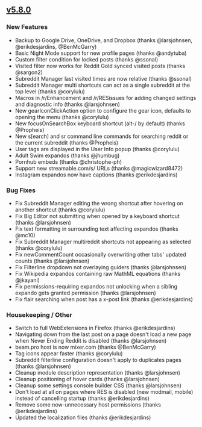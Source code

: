 ## [v5.8.0](https://github.com/honestbleeps/Reddit-Enhancement-Suite/releases/v5.8.0)

### New Features

- Backup to Google Drive, OneDrive, and Dropbox (thanks @larsjohnsen, @erikdesjardins, @BenMcGarry)
- Basic Night Mode support for new profile pages (thanks @andytuba)
- Custom filter condition for locked posts (thanks @ssonal)
- Visited filter now works for Reddit Gold synced visited posts (thanks @sargon2)
- Subreddit Manager last visited times are now relative (thanks @ssonal)
- Subreddit Manager multi shortcuts can act as a single subreddit at the top level (thanks @corylulu)
- Macros in /r/Enhancement and /r/RESissues for adding changed settings and diagnostic info (thanks @larsjohnsen)
- New gearIconClickAction option to configure the gear icon, defaults to opening the menu (thanks @corylulu)
- New focusOnSearchBox keyboard shortcut (alt-/ by default) (thanks @Propheis)
- New s[earch] and sr command line commands for searching reddit or the current subreddit (thanks @Propheis)
- User tags are displayed in the User Info popup (thanks @corylulu)
- Adult Swim expandos (thanks @jhumbug)
- Pornhub embeds (thanks @christophe-ph)
- Support new streamable.com/s/ URLs (thanks @magicwizard8472)
- Instagram expandos now have captions (thanks @erikdesjardins)

### Bug Fixes

- Fix Subreddit Manager editing the wrong shortcut after hovering on another shortcut (thanks @corylulu)
- Fix Big Editor not submitting when opened by a keyboard shortcut (thanks @larsjohnsen)
- Fix text formatting in surrounding text affecting expandos (thanks @mc10)
- Fix Subreddit Manager multireddit shortcuts not appearing as selected (thanks @corylulu)
- Fix newCommentCount occasionally overwriting other tabs' updated counts (thanks @larsjohnsen)
- Fix Filterline dropdown not overlaying guiders (thanks @larsjohnsen)
- Fix Wikipedia expandos containing raw MathML equations (thanks @jkayani)
- Fix permissions-requiring expandos not unlocking when a sibling expando gets granted permission (thanks @larsjohnsen)
- Fix flair searching when post has a x-post link (thanks @erikdesjardins)

### Housekeeping / Other

- Switch to full WebExtensions in Firefox (thanks @erikdesjardins)
- Navigating down from the last post on a page doesn't load a new page when Never Ending Reddit is disabled (thanks @larsjohnsen)
- beam.pro host is now mixer.com (thanks @BenMcGarry)
- Tag icons appear faster (thanks @corylulu)
- Subreddit filterline configuration doesn't apply to duplicates pages (thanks @larsjohnsen)
- Cleanup module description representation (thanks @larsjohnsen)
- Cleanup positioning of hover cards (thanks @larsjohnsen)
- Cleanup some settings console builder CSS (thanks @larsjohnsen)
- Don't load at all on pages where RES is disabled (new modmail, mobile) instead of cancelling startup (thanks @erikdesjardins)
- Remove some now-unnecessary host permissions (thanks @erikdesjardins)
- Updated the localization files (thanks @erikdesjardins)
